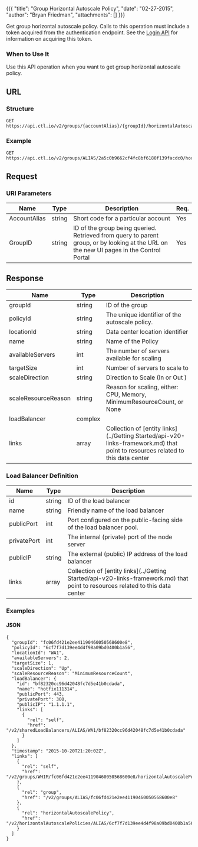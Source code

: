 {{{
  "title": "Group Horizontal Autoscale Policy",
  "date": "02-27-2015",
  "author": "Bryan Friedman",
  "attachments": []
}}}

Get group horizontal autoscale policy. Calls to this operation must include a token acquired from the authentication endpoint. See the [Login API](../Authentication/login.md) for information on acquiring this token.

### When to Use It

Use this API operation when you want to get group horizontal autoscale policy.

## URL

### Structure

    GET https://api.ctl.io/v2/groups/{accountAlias}/{groupId}/horizontalAutoscalePolicy/

### Example

    GET https://api.ctl.io/v2/groups/ALIAS/2a5c0b9662cf4fc8bf6180f139facdc0/horizontalAutoscalePolicy

## Request

### URI Parameters

| Name | Type | Description | Req. |
| --- | --- | --- | --- |
| AccountAlias | string | Short code for a particular account | Yes |
| GroupID | string | ID of the group being queried. Retrieved from query to parent group, or by looking at the URL on the new UI pages in the Control Portal | Yes |

## Response

| Name | Type | Description |
| --- | --- | --- |
| groupId | string | ID of the group |
| policyId | string | The unique identifier of the autoscale policy. |
| locationId | string | Data center location identifier |
| name | string | Name of the Policy |
| availableServers | int | The number of servers available for scaling |
| targetSize | int | Number of servers to scale to |
| scaleDirection | string | Direction to Scale (In or Out ) |
| scaleResourceReason | string | Reason for scaling, either: CPU, Memory, MinimumResourceCount, or None |
| loadBalancer | complex | |
| links | array | Collection of [entity links](../Getting Started/api-v20-links-framework.md) that point to resources related to this data center |

### Load Balancer Definition
| Name | Type | Description |
| --- | --- | --- |
| id | string | ID of the load balancer |
| name | string | Friendly name of the load balancer |
| publicPort | int | Port configured on the public-facing side of the load balancer pool. |
| privatePort| int | The internal (private) port of the node server |
| publicIP | string | The external (public) IP address of the load balancer |
| links | array | Collection of [entity links](../Getting Started/api-v20-links-framework.md) that point to resources related to this data center |

### Examples

#### JSON
```
{
  "groupId": "fc06fd421e2ee41190460050568600e8",
  "policyId": "6cf7f7d139ee4d4f98a09bd0400b1a56",
  "locationId": "WA1",
  "availableServers": 2,
  "targetSize": 1,
  "scaleDirection": "Up",
  "scaleResourceReason": "MinimumResourceCount",
  "loadBalancer": {
    "id": "bf82320cc96d42048fc7d5e41b0cdada",
    "name": "hotfix111314",
    "publicPort": 443,
    "privatePort": 300,
    "publicIP": "1.1.1.1",
    "links": [
      {
        "rel": "self",
        "href": "/v2/sharedLoadBalancers/ALIAS/WA1/bf82320cc96d42048fc7d5e41b0cdada"
      }
    ]
  },
  "timestamp": "2015-10-20T21:20:02Z",
  "links": [
    {
      "rel": "self",
      "href": "/v2/groups/WHIM/fc06fd421e2ee41190460050568600e8/horizontalAutoscalePolicy"
    },
    {
      "rel": "group",
      "href": "/v2/groups/ALIAS/fc06fd421e2ee41190460050568600e8"
    },
    {
      "rel": "horizontalAutoscalePolicy",
      "href": "/v2/horizontalAutoscalePolicies/ALIAS/6cf7f7d139ee4d4f98a09bd0400b1a56"
    }
  ]
}
```
